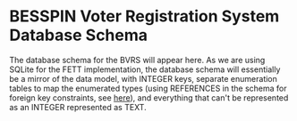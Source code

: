 BESSPIN Voter Registration System Database Schema
===

The database schema for the BVRS will appear here. As we are using SQLite for the
FETT implementation, the database schema will essentially be a mirror of the data
model, with INTEGER keys, separate enumeration tables to map the enumerated types
(using REFERENCES in the schema for foreign key constraints, see [here](https://www.sqlite.org/foreignkeys.html)), and everything that can't be 
represented as an INTEGER represented as TEXT. 
